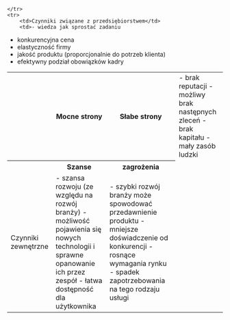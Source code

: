 <table>
    <tr>
        <th></th>
        <th>Mocne strony</th>
        <th>Słabe strony</th>
        
    </tr>
    <tr>
        <td>Czynniki związane z przedsiębiorstwem</td>
        <td>- wiedza jak sprostać zadaniu
- konkurencyjna cena
- elastyczność firmy
- jakość produktu (proporcjonalnie do potrzeb klienta)
- efektywny podział obowiązków kadry
</td>
        <td>- brak reputacji
- możliwy brak następnych zleceń
- brak kapitału
- mały zasób ludzki
</td>
    </tr>
            <th></th>
        <th>Szanse</th>
        <th>zagrożenia</th>
    <tr>
        <td>Czynniki zewnętrzne</td>
        <td>- szansa rozwoju (ze względu na rozwój branży)
- możliwość pojawienia się nowych technologii i sprawne opanowanie ich przez zespół
- łatwa dostępność dla użytkownika	
</td>
        <td>- szybki rozwój branży może spowodować przedawnienie produktu
-mniejsze doświadczenie od konkurencji
- rosnące wymagania rynku
- spadek zapotrzebowania na tego rodzaju usługi
</td>
    </tr>
</table>
